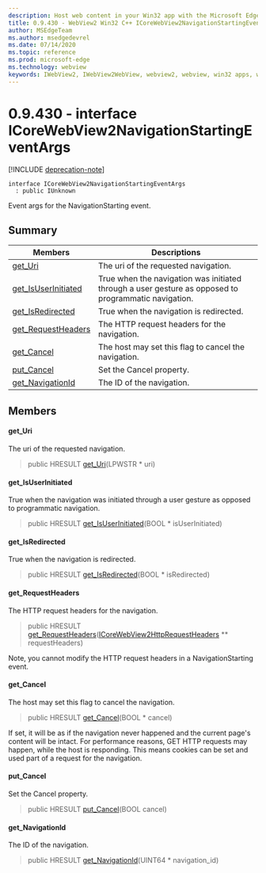 ```yaml
---
description: Host web content in your Win32 app with the Microsoft Edge WebView2 control
title: 0.9.430 - WebView2 Win32 C++ ICoreWebView2NavigationStartingEventArgs
author: MSEdgeTeam
ms.author: msedgedevrel
ms.date: 07/14/2020
ms.topic: reference
ms.prod: microsoft-edge
ms.technology: webview
keywords: IWebView2, IWebView2WebView, webview2, webview, win32 apps, win32, edge, ICoreWebView2, ICoreWebView2Host, browser control, edge html
---
```


# 0.9.430 - interface ICoreWebView2NavigationStartingEventArgs 

[!INCLUDE [deprecation-note](../../includes/deprecation-note.md)]

```
interface ICoreWebView2NavigationStartingEventArgs
  : public IUnknown
```

Event args for the NavigationStarting event.

## Summary

 Members                        | Descriptions
--------------------------------|---------------------------------------------
[get_Uri](#get_uri) | The uri of the requested navigation.
[get_IsUserInitiated](#get_isuserinitiated) | True when the navigation was initiated through a user gesture as opposed to programmatic navigation.
[get_IsRedirected](#get_isredirected) | True when the navigation is redirected.
[get_RequestHeaders](#get_requestheaders) | The HTTP request headers for the navigation.
[get_Cancel](#get_cancel) | The host may set this flag to cancel the navigation.
[put_Cancel](#put_cancel) | Set the Cancel property.
[get_NavigationId](#get_navigationid) | The ID of the navigation.

## Members

#### get_Uri 

The uri of the requested navigation.

> public HRESULT [get_Uri](#get_uri)(LPWSTR * uri)

#### get_IsUserInitiated 

True when the navigation was initiated through a user gesture as opposed to programmatic navigation.

> public HRESULT [get_IsUserInitiated](#get_isuserinitiated)(BOOL * isUserInitiated)

#### get_IsRedirected 

True when the navigation is redirected.

> public HRESULT [get_IsRedirected](#get_isredirected)(BOOL * isRedirected)

#### get_RequestHeaders 

The HTTP request headers for the navigation.

> public HRESULT [get_RequestHeaders](#get_requestheaders)([ICoreWebView2HttpRequestHeaders](ICoreWebView2HttpRequestHeaders.md) ** requestHeaders)

Note, you cannot modify the HTTP request headers in a NavigationStarting event.

#### get_Cancel 

The host may set this flag to cancel the navigation.

> public HRESULT [get_Cancel](#get_cancel)(BOOL * cancel)

If set, it will be as if the navigation never happened and the current page's content will be intact. For performance reasons, GET HTTP requests may happen, while the host is responding. This means cookies can be set and used part of a request for the navigation.

#### put_Cancel 

Set the Cancel property.

> public HRESULT [put_Cancel](#put_cancel)(BOOL cancel)

#### get_NavigationId 

The ID of the navigation.

> public HRESULT [get_NavigationId](#get_navigationid)(UINT64 * navigation_id)

